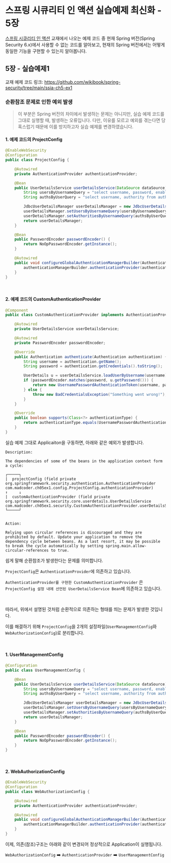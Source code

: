 # 스프링 시큐리티 인 액션 실습예제 최신화 - 5장

[스프링 시큐리티 인 액션](https://www.yes24.com/Product/Goods/112200347) 교재에서 나오는 예제 코드 중 현재 Spring 버전(Spring Security 6.x)에서 사용할 수 없는 코드를 알아보고, 현재의 Spring 버전에서는 어떻게 동일한 기능을 구현할 수 있는지 알아봅니다.

## 5장 - 실습예제1

교재 예제 코드 링크: https://github.com/wikibook/spring-security/tree/main/ssia-ch5-ex1

### 순환참조 문제로 인한 예외 발생

> 이 부분은 Spring 버전의 차이에서 발생하는 문제는 아니지만, 실습 예제 코드를 그대로 실행할 때, 발생하는 오류입니다. 다만, 이유를 모르고 예외를 겪는다면 당혹스럽기 때문에 이를 방지하고자 실습 예제를 변경하였습니다.

#### 1. 예제 코드의 ProjectConfig

```java
@EnableWebSecurity
@Configuration
public class ProjectConfig {

    @Autowired
    private AuthenticationProvider authenticationProvider;

    @Bean
    public UserDetailsService userDetailsService(DataSource dataSource) {
        String usersByUsernameQuery = "select username, password, enabled from users where username = ?";
        String authsByUserQuery = "select username, authority from authorities where username = ?";

        JdbcUserDetailsManager userDetailsManager = new JdbcUserDetailsManager(dataSource);
        userDetailsManager.setUsersByUsernameQuery(usersByUsernameQuery);
        userDetailsManager.setAuthoritiesByUsernameQuery(authsByUserQuery);
        return userDetailsManager;
    }

    @Bean
    public PasswordEncoder passwordEncoder() {
        return NoOpPasswordEncoder.getInstance();
    }

    @Autowired
    public void configureGlobalAuthenticationManagerBuilder(AuthenticationManagerBuilder authenticationManagerBuilder) {
        authenticationManagerBuilder.authenticationProvider(authenticationProvider);
    }
}
```

<br>

#### 2. 예제 코드의 CustomAuthenticationProvider

```java
@Component
public class CustomAuthenticationProvider implements AuthenticationProvider {

    @Autowired
    private UserDetailsService userDetailsService;

    @Autowired
    private PasswordEncoder passwordEncoder;

    @Override
    public Authentication authenticate(Authentication authentication) {
        String username = authentication.getName();
        String password = authentication.getCredentials().toString();

        UserDetails u = userDetailsService.loadUserByUsername(username);
        if (passwordEncoder.matches(password, u.getPassword())) {
            return new UsernamePasswordAuthenticationToken(username, password, u.getAuthorities());
        } else {
            throw new BadCredentialsException("Something went wrong!");
        }
    }

    @Override
    public boolean supports(Class<?> authenticationType) {
        return authenticationType.equals(UsernamePasswordAuthenticationToken.class);
    }
}
```

실습 예제 그대로 Applicaiton을 구동하면, 아래와 같은 예외가 발생합니다.

```
Description:

The dependencies of some of the beans in the application context form a cycle:

┌─────┐
|  projectConfig (field private org.springframework.security.authentication.AuthenticationProvider com.madcoder.ch05ex1.config.ProjectConfig.authenticationProvider)
↑     ↓
|  customAuthenticationProvider (field private org.springframework.security.core.userdetails.UserDetailsService com.madcoder.ch05ex1.security.CustomAuthenticationProvider.userDetailsService)
└─────┘


Action:

Relying upon circular references is discouraged and they are prohibited by default. Update your application to remove the dependency cycle between beans. As a last resort, it may be possible to break the cycle automatically by setting spring.main.allow-circular-references to true.
```

쉽게 말해 순환참조가 발생한다는 문제를 의미합니다.

`ProjectConfig`은 `AuthenticationProvider`에 의존하고 있습니다.

`AuthenticationProvider를 구현한 CustomAuthenticationProvider` 은 `ProjectConfig 설정 내에 선언된 UserDetailsService Bean`에 의존하고 있습니다.

<br>

따라서, 위에서 설명된 것처럼 순환적으로 의존하는 형태를 띄는 문제가 발생한 것입니다.

이를 해결하기 위해 `ProjectConfig`을 2개의 설정파일(`UserManagementConfig`와 `WebAuthorizationConfig`)로 분리합니다.

<br>

#### 1. UserManagementConfig

```java
@Configuration
public class UserManagementConfig {

    @Bean
    public UserDetailsService userDetailsService(DataSource dataSource) {
        String usersByUsernameQuery = "select username, password, enabled from users where username = ?";
        String authsByUserQuery = "select username, authority from authorities where username = ?";

        JdbcUserDetailsManager userDetailsManager = new JdbcUserDetailsManager(dataSource);
        userDetailsManager.setUsersByUsernameQuery(usersByUsernameQuery);
        userDetailsManager.setAuthoritiesByUsernameQuery(authsByUserQuery);
        return userDetailsManager;
    }

    @Bean
    public PasswordEncoder passwordEncoder() {
        return NoOpPasswordEncoder.getInstance();
    }
}
```

<br>

#### 2. WebAuthorizationConfig

```java
@EnableWebSecurity
@Configuration
public class WebAuthorizationConfig {

    @Autowired
    private AuthenticationProvider authenticationProvider;

    @Autowired
    public void configureGlobalAuthenticationManagerBuilder(AuthenticationManagerBuilder authenticationManagerBuilder) {
        authenticationManagerBuilder.authenticationProvider(authenticationProvider);
    }
}
```

이제, 의존(참조)구조는 아래와 같이 변경되어 정상적으로 Application이 실행됩니다.

`WebAuthorizationConfig` :arrow_right: `AuthenticationProvider` :arrow_right: `UserManagementConfig`

<br>